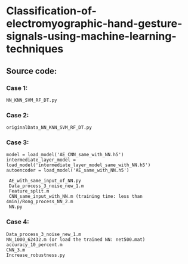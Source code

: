 # Classification-of-electromyographic-hand-gesture-signals-using-machine-learning-techniques

## Source code:
### Case 1: 
```NN_KNN_SVM_RF_DT.py```
### Case 2:
```originalData_NN_KNN_SVM_RF_DT.py```
### Case 3:
```
model = load_model('AE_CNN_same_with_NN.h5') 
intermediate_layer_model = load_model('intermediate_layer_model_same_with_NN.h5') 
autoencoder = load_model('AE_same_with_NN.h5') 
```
```
 AE_with_same_input_of_NN.py
 Data_process_3_noise_new_1.m 
 Feature_split.m
 CNN_same_input_with_NN.m (training time: less than 4min)/Rong_process_NN_2.m 
 NN.py 
```
### Case 4:
```
Data_process_3_noise_new_1.m
NN_1000_62432.m (or load the trained NN: net500.mat) 
accuracy_10_percent.m 
CNN_3.m 
Increase_robustness.py 
```

